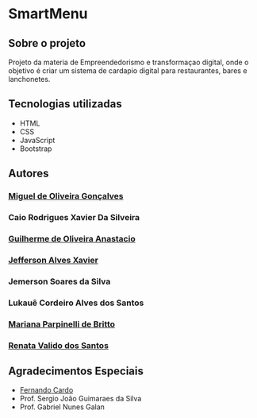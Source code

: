 # SmartMenu
## Sobre o projeto 

Projeto da materia de Empreendedorismo e transformaçao digital, onde o objetivo é criar um sistema de cardapio digital para restaurantes, bares e lanchonetes.

## Tecnologias utilizadas

- HTML
- CSS
- JavaScript
- Bootstrap
 
## Autores

### [Miguel de Oliveira Gonçalves](https://www.linkedin.com/in/miguel-de-oliveira-gon%C3%A7alves-298733247/)
### Caio Rodrigues Xavier Da Silveira 
### [Guilherme de Oliveira Anastacio](https://www.linkedin.com/in/guilherme-de-oliveira-anast%C3%A1cio-172563b6/)
### [Jefferson Alves Xavier](https://www.linkedin.com/in/jefferson-xavier-4938a0260/)
### Jemerson Soares da Silva
### Lukauê Cordeiro Alves dos Santos
### [Mariana Parpinelli de Britto](https://www.linkedin.com/in/mariana-parpinelli-de-britto-71a69059/)
### [Renata Valido dos Santos](https://www.linkedin.com/in/renata-valido/)

## Agradecimentos Especiais

- [Fernando Cardo](https://www.linkedin.com/in/fernandoduartecardo?utm_source=share&utm_campaign=share_via&utm_content=profile&utm_medium=ios_app)
- Prof. Sergio João Guimaraes da Silva
- Prof. Gabriel Nunes Galan





